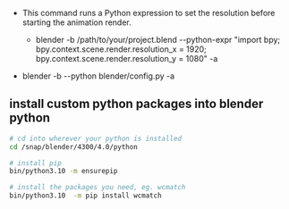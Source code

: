 
- This command runs a Python expression to set the resolution before starting the animation render.
    - blender -b /path/to/your/project.blend --python-expr "import bpy; bpy.context.scene.render.resolution_x = 1920; bpy.context.scene.render.resolution_y = 1080" -a


- blender -b --python blender/config.py -a



## install custom python packages into blender python
```bash
# cd into wherever your python is installed
cd /snap/blender/4300/4.0/python 

# install pip
bin/python3.10 -m ensurepip

# install the packages you need, eg. wcmatch
bin/python3.10  -m pip install wcmatch
```